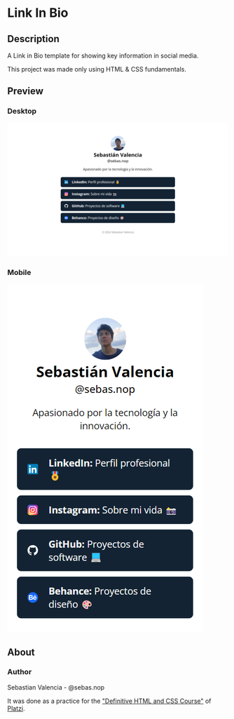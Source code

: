 # Link In Bio

## Description

A Link in Bio template for showing key information in social media.

This project was made only using HTML & CSS fundamentals.

## Preview

### Desktop

![Desktop screenshot of this Link In Bio](./documentation/desktop_screenshot.png "Desktop screenshot")

### Mobile

![Mobile screenshot of this Link In Bio](./documentation/mobile_screenshot.png "Mobile screenshot")

## About

### Author

Sebastian Valencia - @sebas.nop

It was done as a practice for the ["Definitive HTML and CSS Course"](https://platzi.com/cursos/html-css/) of [Platzi](https://platzi.com/).
